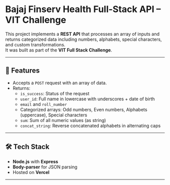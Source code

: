 # Bajaj Finserv Health Full-Stack API – VIT Challenge  

This project implements a **REST API** that processes an array of inputs and returns categorized data including numbers, alphabets, special characters, and custom transformations.  
It was built as part of the **VIT Full Stack Challenge**.  

---

## 🚀 Features
- Accepts a `POST` request with an array of data.  
- Returns:  
  - `is_success`: Status of the request  
  - `user_id`: Full name in lowercase with underscores + date of birth  
  - `email` and `roll_number`  
  - Categorized arrays: Odd numbers, Even numbers, Alphabets (uppercase), Special characters  
  - `sum`: Sum of all numeric values (as string)  
  - `concat_string`: Reverse concatenated alphabets in alternating caps  

---

## 🛠️ Tech Stack
- **Node.js** with **Express**  
- **Body-parser** for JSON parsing  
- Hosted on **Vercel**  

---
